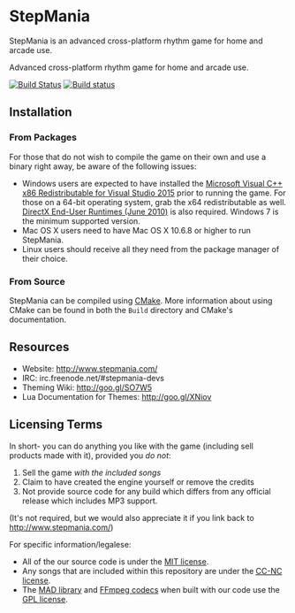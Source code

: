 StepMania
=========

StepMania is an advanced cross-platform rhythm game for home and arcade use.

Advanced cross-platform rhythm game for home and arcade use.

[![Build Status](https://travis-ci.org/stepmania/stepmania.svg?branch=master)](https://travis-ci.org/stepmania/stepmania)
[![Build status](https://ci.appveyor.com/api/projects/status/e932dk2o3anki27p?svg=true)](https://ci.appveyor.com/project/wolfman2000/stepmania-wm87c)

## Installation
### From Packages

For those that do not wish to compile the game on their own and use a binary right away, be aware of the following issues:

* Windows users are expected to have installed the [Microsoft Visual C++ x86 Redistributable for Visual Studio 2015](http://www.microsoft.com/en-us/download/details.aspx?id=48145) prior to running the game. For those on a 64-bit operating system, grab the x64 redistributable as well. [DirectX End-User Runtimes (June 2010)](http://www.microsoft.com/en-us/download/details.aspx?id=8109) is also required. Windows 7 is the minimum supported version.
* Mac OS X users need to have Mac OS X 10.6.8 or higher to run StepMania.
* Linux users should receive all they need from the package manager of their choice.

### From Source

StepMania can be compiled using [CMake](http://www.cmake.org/). More information about using CMake can be found in both the `Build` directory and CMake's documentation.

## Resources

* Website: http://www.stepmania.com/
* IRC: irc.freenode.net/#stepmania-devs
* Theming Wiki: http://goo.gl/SO7W5
* Lua Documentation for Themes: http://goo.gl/XNiov

## Licensing Terms

In short- you can do anything you like with the game (including sell products made with it), provided you *do not*:

1. Sell the game *with the included songs*
2. Claim to have created the engine yourself or remove the credits
3. Not provide source code for any build which differs from any official release which includes MP3 support.

(It's not required, but we would also appreciate it if you link back to http://www.stepmania.com/)

For specific information/legalese:

* All of the our source code is under the [MIT license](http://opensource.org/licenses/MIT).
* Any songs that are included within this repository are under the [<abbr title="Creative Commons Non-Commercial">CC-NC</abbr> license](https://creativecommons.org/).
* The [MAD library](http://www.underbit.com/products/mad/) and [FFmpeg codecs](https://www.ffmpeg.org/) when built with our code use the [GPL license](http://www.gnu.org).
